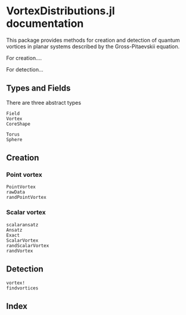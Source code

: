 # VortexDistributions.jl documentation
This package provides methods for creation and detection of quantum vortices in planar systems described by the Gross-Pitaevskii equation.

For creation....

For detection...


## Types and Fields
There are three abstract types
```@docs
Field
Vortex
CoreShape
```

```@docs
Torus
Sphere
```

## Creation
### Point vortex
```@docs
PointVortex
rawData
randPointVortex
```
### Scalar vortex
```@docs
scalaransatz
Ansatz
Exact
ScalarVortex
randScalarVortex
randVortex
```

## Detection
```@docs
vortex!
findvortices
```

## Index

```@index
```
